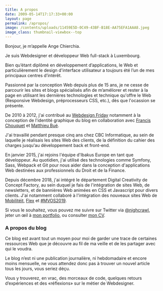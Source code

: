 ```yaml
---
title: A propos
date: 2009-05-14T17:17:33+00:00
layout: page
permalink: /apropos/
image: /contents/uploads/11459E5D-0C49-43BF-B18E-AA75EFA1AAA8.jpeg
image_class: thumbnail-viewbox--top
---
```

Bonjour, je m’appelle Ange Chierchia.

Je suis Webdesigner et développeur Web full-stack à Luxembourg.

Bien qu’étant diplômé en développement d’applications, le Web et particulièrement le design d'interface utilisateur a toujours été l’un de mes principaux centres d’intérêt.

Passionné par la conception Web depuis plus de 15 ans, je ne cesse de parcourir les sites et blogs spécialisés afin de m&rsquo;améliorer et rester à la page en utilisant les dernières technologies et technique qu'offre le Web (Responsive Webdesign, préprocesseurs CSS, etc.), dès que l'ocassion se présente.

De 2010 à 2012, j'ai contribué au [Webdesign Friday](http://wdfriday.com) notamment à la conception de l'identité graphique du blog en collaboration avec [Francis Chouquet](http://fran6art.com "Francis Chouquet, webdesigner spécialiste WordPress") et [Matthieu Bué](http://twikito.com "Matthieu Bué, webdesigner expert SEO à Bordeaux").

J'ai travaillé pendant presque cinq ans chez CBC Informatique, au sein de laquelle je réalisais les sites Web des clients, de la définition du cahier des charges jusqu'au développement back et front-end.

En janvier 2015, j'ai rejoins l'équipe d'Ibakus Europe en tant que développeur. Au quotidien, j'ai utilisé des technologies comme Symfony, Sass, Webpack et Git pour nous aider dans la conception d'applications Web destinées aux professionnels du Droit et de la Finance.

Depuis décembre 2018, j'ai intégré le département Digital Creativity de Concept Factory, au sein duquel je fais de l'intégration de sites Web, de newsletters, et de bannières Web animées en CSS et Javascript pour divers clients. J'ai notamment collaboré à l'intégration des nouveaux sites Web de [Mobilitéit](https://mobiliteit.lu), [Flex](https://flex.lu) et [#MVOS2019](https://mvos.lu).

Si vous le souhaitez, vous pouvez me suivre sur Twitter via [@nighcrawl](http://twitter.com/nighcrawl), jeter un œil à [mon portfolio]({{site.baseurl}}/portfolio/ "Travaux"), ou consulter [mon CV]({{site.baseurl}}/cv/).

### A propos du blog

Ce blog est avant tout un moyen pour moi de garder une trace de certaines ressources Web que je découvre au fil de ma veille et de les partager avec qui le voudra.

Le blog n’est ni une publication journalière, ni hebdomadaire et encore moins mensuelle, ne vous attendez donc pas à trouver un nouvel article tous les jours, vous seriez déçu.

Vous y trouverez, en vrac, des morceaux de code, quelques retours d’expériences et des «réflexions» sur le métier de Webdesigner.
